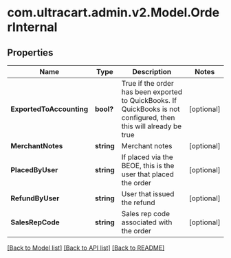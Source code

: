 # com.ultracart.admin.v2.Model.OrderInternal
## Properties

Name | Type | Description | Notes
------------ | ------------- | ------------- | -------------
**ExportedToAccounting** | **bool?** | True if the order has been exported to QuickBooks. If QuickBooks is not configured, then this will already be true | [optional] 
**MerchantNotes** | **string** | Merchant notes | [optional] 
**PlacedByUser** | **string** | If placed via the BEOE, this is the user that placed the order | [optional] 
**RefundByUser** | **string** | User that issued the refund | [optional] 
**SalesRepCode** | **string** | Sales rep code associated with the order | [optional] 


[[Back to Model list]](../README.md#documentation-for-models) [[Back to API list]](../README.md#documentation-for-api-endpoints) [[Back to README]](../README.md)

